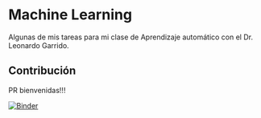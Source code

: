 # Machine Learning
Algunas de mis tareas para mi clase de Aprendizaje automático con el Dr. Leonardo Garrido.

## Contribución
PR bienvenidas!!!

[![Binder](https://mybinder.org/badge_logo.svg)](https://mybinder.org/v2/gh/alanbato/aprendizaje_automatic/master)
